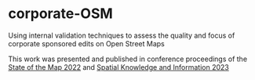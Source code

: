 #  corporate-OSM
Using internal validation techniques to assess the quality and focus of corporate sponsored edits on Open Street Maps 

This work was presented and published in conference proceedings of the [State of the Map 2022](https://www.researchgate.net/profile/Pengyuan-Liu-3/publication/362752226_Proceedings_of_the_Academic_Track_at_State_of_the_Map_2022/links/62fd80d5ceb9764f7204553c/Proceedings-of-the-Academic-Track-at-State-of-the-Map-2022.pdf#page=52) and [Spatial Knowledge and Information 2023](https://osf.io/ug5ed)
